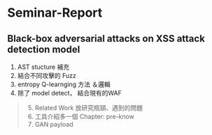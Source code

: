 # Seminar-Report
## Black-box adversarial attacks on XSS attack detection model

1. AST stucture 補充
2. 結合不同攻擊的 Fuzz
3. entropy Q-learnging 方法 ＆邏輯
4. 除了 model detect， 結合現有的WAF
> 5. Related Work 放研究瓶頸、遇到的問題
> 6. 工具介紹多一個 Chapter: pre-know
> 7. GAN payload
